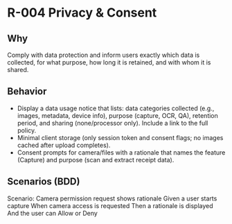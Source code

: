 # R-004 Privacy & Consent

## Why
Comply with data protection and inform users exactly which data is collected, for what purpose, how long it is retained, and with whom it is shared.

## Behavior
- Display a data usage notice that lists: data categories collected (e.g., images, metadata, device info), purpose (capture, OCR, QA), retention period, and sharing (none/processor only). Include a link to the full policy.
- Minimal client storage (only session token and consent flags; no images cached after upload completes).
- Consent prompts for camera/files with a rationale that names the feature (Capture) and purpose (scan and extract receipt data).

## Scenarios (BDD)
Scenario: Camera permission request shows rationale
Given a user starts capture
When camera access is requested
Then a rationale is displayed
And the user can Allow or Deny
